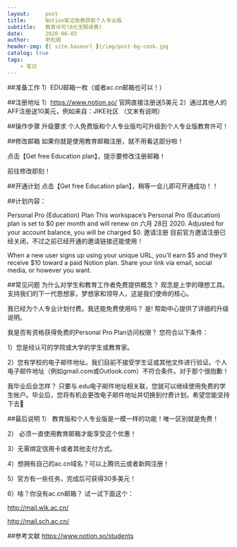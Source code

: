 ```yaml
---
layout:     post
title:      Notion笔记免费获取个人专业版
subtitle:   教育许可(0元无限续费)
date:       2020-06-03
author:     听松阁
header-img: {{ site.baseurl }}/img/post-bg-cook.jpg
catalog: true
tags:
    - 笔记
---
```


##准备工作
1）EDU邮箱一枚（或者ac.cn邮箱也可以！）


##注册地址
1）https://www.notion.so/ 官网直接注册送5美元
2）通过其他人的AFF注册送10美元，例如来自：JIKE社区 （文末有说明）

 
##操作步骤
升级要求
个人免费版和个人专业版均可升级到个人专业版教育许可！

 

##修改邮箱
如果你就是使用教育邮箱注册，就不用看这部分啦！

点击【Get free Education plan】，提示要修改注册邮箱！

前往修改即刻！


##开通计划
点击【Get free Education plan】，稍等一会儿即可开通成功！！


##计划内容：

Personal Pro (Education) Plan
This workspace’s Personal Pro (Education) plan is set to $0 per month and will renew on 六月 28日 2020. Adjusted for your account balance, you will be charged $0.
邀请注册
目前官方邀请注册已经关闭，不过之前已经开通的邀请链接还能使用！

When a new user signs up using your unique URL, you’ll earn $5 and they’ll receive $10 toward a paid Notion plan. Share your link via email, social media, or however you want.

##常见问题
为什么对学生和教育工作者免费提供概念？
观念是上学的理想工具。支持我们的下一代思想家，梦想家和领导人，这是我们使命的核心。

我已经为个人专业计划付费。我还能免费使用吗？
是! 帮助中心提供了详细的升级说明。

我是否有资格获得免费的Personal Pro Plan访问权限？
您符合以下条件：

1）您是经认可的学院或大学的学生或教育家。

2）您有学校的电子邮件地址。我们目前不接受学生证或其他文件进行验证。个人电子邮件地址（例如gmail.com或Outlook.com）不符合条件。对于那个很抱歉！

我毕业后会怎样？
只要与.edu电子邮件地址相关联，您就可以继续使用免费的学生帐户。毕业后，您将有机会更改电子邮件地址并切换到付费计划。希望您能坚持下去🤞

##最后说明
1） 教育版和个人专业版是一模一样的功能！唯一区别就是免费！

2） 必须一直使用教育邮箱才能享受这个优惠！

3）无需绑定信用卡或者其他支付方式。

4）想拥有自己的ac.cn域名？可以上腾讯云或者新网注册！

5）官方有一些任务，完成后可获得30多美元！

6）啥？你没有ac.cn邮箱？ 试一试下面这个：

http://mail.wlk.ac.cn/

http://mail.sch.ac.cn/

 

##参考文献
https://www.notion.so/students
 


